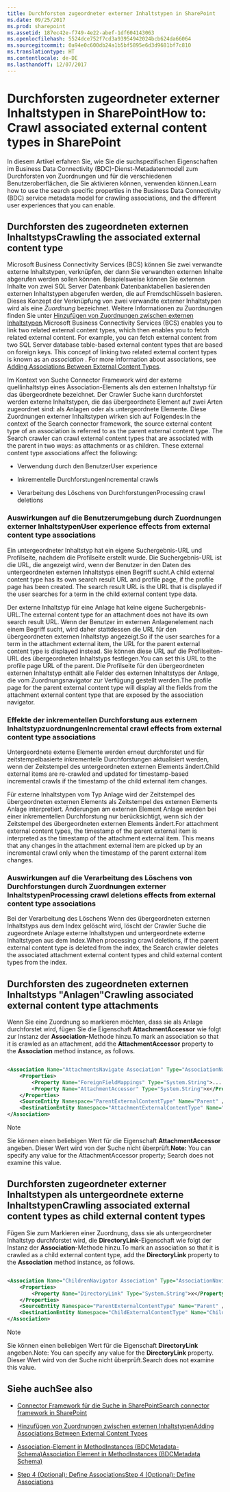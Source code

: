 ```yaml
---
title: Durchforsten zugeordneter externer Inhaltstypen in SharePoint
ms.date: 09/25/2017
ms.prod: sharepoint
ms.assetid: 187ec42e-f749-4e22-abef-1df604143063
ms.openlocfilehash: 5524dce752f7cd3a93954942024bcb624da66064
ms.sourcegitcommit: 0a94e0c600db24a1b5bf5895e6d3d9681bf7c810
ms.translationtype: HT
ms.contentlocale: de-DE
ms.lasthandoff: 12/07/2017
---
```

# <a name="crawl-associated-external-content-types-in-sharepoint"></a><span data-ttu-id="b94a6-102">Durchforsten zugeordneter externer Inhaltstypen in SharePoint</span><span class="sxs-lookup"><span data-stu-id="b94a6-102">How to: Crawl associated external content types in SharePoint</span></span>

<span data-ttu-id="b94a6-103">In diesem Artikel erfahren Sie, wie Sie die suchspezifischen Eigenschaften im Business Data Connectivity (BDC)-Dienst-Metadatenmodell zum Durchforsten von Zuordnungen und für die verschiedenen Benutzeroberflächen, die Sie aktivieren können, verwenden können.</span><span class="sxs-lookup"><span data-stu-id="b94a6-103">Learn how to use the search specific properties in the Business Data Connectivity (BDC) service metadata model for crawling associations, and the different user experiences that you can enable.</span></span>

## <a name="crawling-the-associated-external-content-type"></a><span data-ttu-id="b94a6-104">Durchforsten des zugeordneten externen Inhaltstyps</span><span class="sxs-lookup"><span data-stu-id="b94a6-104">Crawling the associated external content type</span></span>
<span data-ttu-id="b94a6-105"><a name="HowToCrawlAssociations_CrawlingAssociatedExternalTypes"> </a></span><span class="sxs-lookup"><span data-stu-id="b94a6-105"><a name="HowToCrawlAssociations_CrawlingAssociatedExternalTypes"> </a></span></span>

<span data-ttu-id="b94a6-p101">Microsoft Business Connectivity Services (BCS) können Sie zwei verwandte externe Inhaltstypen, verknüpfen, der dann Sie verwandten externen Inhalte abgerufen werden sollen können. Beispielsweise können Sie externen Inhalte von zwei SQL Server Datenbank Datenbanktabellen basierenden externen Inhaltstypen abgerufen werden, die auf Fremdschlüsseln basieren. Dieses Konzept der Verknüpfung von zwei verwandte externer Inhaltstypen wird als eine  *Zuordnung*  bezeichnet. Weitere Informationen zu Zuordnungen finden Sie unter [Hinzufügen von Zuordnungen zwischen externen Inhaltstypen](http://msdn.microsoft.com/library/791e95ab-9b3c-413b-be12-bd0e59962c93%28Office.15%29.aspx).</span><span class="sxs-lookup"><span data-stu-id="b94a6-p101">Microsoft Business Connectivity Services (BCS) enables you to link two related external content types, which then enables you to fetch related external content. For example, you can fetch external content from two SQL Server database table-based external content types that are based on foreign keys. This concept of linking two related external content types is known as an  *association*  . For more information about associations, see [Adding Associations Between External Content Types](http://msdn.microsoft.com/library/791e95ab-9b3c-413b-be12-bd0e59962c93%28Office.15%29.aspx).</span></span> 
  
    
    
<span data-ttu-id="b94a6-p102">Im Kontext von Suche Connector Framework wird der externe quellinhaltstyp eines Association-Elements als den externen Inhaltstyp für das übergeordnete bezeichnet. Der Crawler Suche kann durchforstet werden externe Inhaltstypen, die das übergeordnete Element auf zwei Arten zugeordnet sind: als Anlagen oder als untergeordnete Elemente. Diese Zuordnungen externer Inhaltstypen wirken sich auf Folgendes:</span><span class="sxs-lookup"><span data-stu-id="b94a6-p102">In the context of the Search connector framework, the source external content type of an association is referred to as the parent external content type. The Search crawler can crawl external content types that are associated with the parent in two ways: as attachments or as children. These external content type associations affect the following:</span></span>
  
    
    

- <span data-ttu-id="b94a6-113">Verwendung durch den Benutzer</span><span class="sxs-lookup"><span data-stu-id="b94a6-113">User experience</span></span>
    
  
- <span data-ttu-id="b94a6-114">Inkrementelle Durchforstungen</span><span class="sxs-lookup"><span data-stu-id="b94a6-114">Incremental crawls</span></span>
    
  
- <span data-ttu-id="b94a6-115">Verarbeitung des Löschens von Durchforstungen</span><span class="sxs-lookup"><span data-stu-id="b94a6-115">Processing crawl deletions</span></span>
    
  

### <a name="user-experience-effects-from-external-content-type-associations"></a><span data-ttu-id="b94a6-116">Auswirkungen auf die Benutzerumgebung durch Zuordnungen externer Inhaltstypen</span><span class="sxs-lookup"><span data-stu-id="b94a6-116">User experience effects from external content type associations</span></span>

<span data-ttu-id="b94a6-p103">Ein untergeordneter Inhaltstyp hat ein eigene Suchergebnis-URL und Profilseite, nachdem die Profilseite erstellt wurde. Die Suchergebnis-URL ist die URL, die angezeigt wird, wenn der Benutzer in den Daten des untergeordneten externen Inhaltstyps einen Begriff sucht.</span><span class="sxs-lookup"><span data-stu-id="b94a6-p103">A child external content type has its own search result URL and profile page, if the profile page has been created. The search result URL is the URL that is displayed if the user searches for a term in the child external content type data.</span></span> 
  
    
    
<span data-ttu-id="b94a6-119">Der externe Inhaltstyp für eine Anlage hat keine eigene Suchergebnis-URL.</span><span class="sxs-lookup"><span data-stu-id="b94a6-119">The external content type for an attachment does not have its own search result URL.</span></span> <span data-ttu-id="b94a6-120">Wenn der Benutzer im externen Anlagenelement nach einem Begriff sucht, wird daher stattdessen die URL für den übergeordneten externen Inhaltstyp angezeigt.</span><span class="sxs-lookup"><span data-stu-id="b94a6-120">So if the user searches for a term in the attachment external item, the URL for the parent external content type is displayed instead.</span></span> <span data-ttu-id="b94a6-121">Sie können diese URL auf die Profilseiten-URL des übergeordneten Inhaltstyps festlegen.</span><span class="sxs-lookup"><span data-stu-id="b94a6-121">You can set this URL to the profile page URL of the parent.</span></span> <span data-ttu-id="b94a6-122">Die Profilseite für den übergeordneten externen Inhaltstyp enthält alle Felder des externen Inhaltstyps der Anlage, die vom Zuordnungsnavigator zur Verfügung gestellt werden.</span><span class="sxs-lookup"><span data-stu-id="b94a6-122">The profile page for the parent external content type will display all the fields from the attachment external content type that are exposed by the association navigator.</span></span>
  
    
    

### <a name="incremental-crawl-effects-from-external-content-type-associations"></a><span data-ttu-id="b94a6-123">Effekte der inkrementellen Durchforstung aus externem Inhaltstypzuordnungen</span><span class="sxs-lookup"><span data-stu-id="b94a6-123">Incremental crawl effects from external content type associations</span></span>

<span data-ttu-id="b94a6-124">Untergeordnete externe Elemente werden erneut durchforstet und für zeitstempelbasierte inkrementelle Durchforstungen aktualisiert werden, wenn der Zeitstempel des untergeordneten externen Elements ändert.</span><span class="sxs-lookup"><span data-stu-id="b94a6-124">Child external items are re-crawled and updated for timestamp-based incremental crawls if the timestamp of the child external item changes.</span></span> 
  
    
    
<span data-ttu-id="b94a6-p105">Für externe Inhaltstypen vom Typ Anlage wird der Zeitstempel des übergeordneten externen Elements als Zeitstempel des externen Elements Anlage interpretiert. Änderungen am externen Element Anlage werden bei einer inkrementellen Durchforstung nur berücksichtigt, wenn sich der Zeitstempel des übergeordneten externen Elements ändert.</span><span class="sxs-lookup"><span data-stu-id="b94a6-p105">For attachment external content types, the timestamp of the parent external item is interpreted as the timestamp of the attachment external item. This means that any changes in the attachment external item are picked up by an incremental crawl only when the timestamp of the parent external item changes.</span></span>
  
    
    

### <a name="processing-crawl-deletions-effects-from-external-content-type-associations"></a><span data-ttu-id="b94a6-127">Auswirkungen auf die Verarbeitung des Löschens von Durchforstungen durch Zuordnungen externer Inhaltstypen</span><span class="sxs-lookup"><span data-stu-id="b94a6-127">Processing crawl deletions effects from external content type associations</span></span>

<span data-ttu-id="b94a6-128">Bei der Verarbeitung des Löschens Wenn des übergeordneten externen Inhaltstyps aus dem Index gelöscht wird, löscht der Crawler Suche die zugeordnete Anlage externe Inhaltstypen und untergeordnete externe Inhaltstypen aus dem Index.</span><span class="sxs-lookup"><span data-stu-id="b94a6-128">When processing crawl deletions, if the parent external content type is deleted from the index, the Search crawler deletes the associated attachment external content types and child external content types from the index.</span></span>
  
    
    

## <a name="crawling-associated-external-content-type-attachments"></a><span data-ttu-id="b94a6-129">Durchforsten des zugeordneten externen Inhaltstyps "Anlagen"</span><span class="sxs-lookup"><span data-stu-id="b94a6-129">Crawling associated external content type attachments</span></span>
<span data-ttu-id="b94a6-130"><a name="HowToCrawlAssociations_CrawlingAttachments"> </a></span><span class="sxs-lookup"><span data-stu-id="b94a6-130"><a name="HowToCrawlAssociations_CrawlingAttachments"> </a></span></span>

<span data-ttu-id="b94a6-131">Wenn Sie eine Zuordnung so markieren möchten, dass sie als Anlage durchforstet wird, fügen Sie die Eigenschaft **AttachmentAccessor** wie folgt zur Instanz der **Association**-Methode hinzu.</span><span class="sxs-lookup"><span data-stu-id="b94a6-131">To mark an association so that it is crawled as an attachment, add the **AttachmentAccessor** property to the **Association** method instance, as follows.</span></span>
  
    
    

```XML

<Association Name="AttachmentsNavigate Association" Type="AssociationNavigator" ...>
    <Properties>
        <Property Name="ForeignFieldMappings" Type="System.String">....... </Property>
        <Property Name="AttachmentAccessor" Type="System.String">x</Property>
    </Properties>
    <SourceEntity Namespace="ParentExternalContentType" Name="Parent" />
    <DestinationEntity Namespace="AttachmentExternalContentType" Name="Attachment External Content Type" />
</Association>
```


> [!NOTE]
> <span data-ttu-id="b94a6-132">Sie können einen beliebigen Wert für die Eigenschaft **AttachmentAccessor** angeben. Dieser Wert wird von der Suche nicht überprüft.</span><span class="sxs-lookup"><span data-stu-id="b94a6-132">**Note:** You can specify any value for the AttachmentAccessor property; Search does not examine this value.</span></span>
  
    
    


## <a name="crawling-associated-external-content-types-as-child-external-content-types"></a><span data-ttu-id="b94a6-133">Durchforsten zugeordneter externer Inhaltstypen als untergeordnete externe Inhaltstypen</span><span class="sxs-lookup"><span data-stu-id="b94a6-133">Crawling associated external content types as child external content types</span></span>
<span data-ttu-id="b94a6-134"><a name="HowToCrawlAssociations_CrawlingChildExternalTypes"> </a></span><span class="sxs-lookup"><span data-stu-id="b94a6-134"><a name="HowToCrawlAssociations_CrawlingChildExternalTypes"> </a></span></span>

<span data-ttu-id="b94a6-135">Fügen Sie zum Markieren einer Zuordnung, dass sie als untergeordneter Inhaltstyp durchforstet wird, die **DirectoryLink**-Eigenschaft wie folgt der Instanz der **Association**-Methode hinzu.</span><span class="sxs-lookup"><span data-stu-id="b94a6-135">To mark an association so that it is crawled as a child external content type, add the **DirectoryLink** property to the **Association** method instance, as follows.</span></span>
  
    
    

```XML

<Association Name="ChildrenNavigator Association" Type="AssociationNavigator" ...>
    <Properties>
        <Property Name="DirectoryLink" Type="System.String">x</Property>
    </Properties>
    <SourceEntity Namespace="ParentExternalContentType" Name="Parent" />
    <DestinationEntity Namespace="ChildExternalContentType" Name="Child External Content Type" />
</Association>
```

> [!NOTE]
> <span data-ttu-id="b94a6-136">Sie können einen beliebigen Wert für die Eigenschaft **DirectoryLink** angeben.</span><span class="sxs-lookup"><span data-stu-id="b94a6-136">Note: You can specify any value for the **DirectoryLink** property.</span></span> <span data-ttu-id="b94a6-137">Dieser Wert wird von der Suche nicht überprüft.</span><span class="sxs-lookup"><span data-stu-id="b94a6-137">Search does not examine this value.</span></span>
  
    
    


## <a name="see-also"></a><span data-ttu-id="b94a6-138">Siehe auch</span><span class="sxs-lookup"><span data-stu-id="b94a6-138">See also</span></span>
<span data-ttu-id="b94a6-139"><a name="SP15crawlects_addlresources"> </a></span><span class="sxs-lookup"><span data-stu-id="b94a6-139"><a name="SP15crawlects_addlresources"> </a></span></span>


-  [<span data-ttu-id="b94a6-140">Connector Framework für die Suche in SharePoint</span><span class="sxs-lookup"><span data-stu-id="b94a6-140">Search connector framework in SharePoint</span></span>](search-connector-framework-in-sharepoint.md)
    
  
-  <span data-ttu-id="b94a6-141">[Hinzufügen von Zuordnungen zwischen externen Inhaltstypen](http://msdn.microsoft.com/library/791e95ab-9b3c-413b-be12-bd0e59962c93%28Office.15%29.aspx)</span><span class="sxs-lookup"><span data-stu-id="b94a6-141">[Adding Associations Between External Content Types](http://msdn.microsoft.com/library/791e95ab-9b3c-413b-be12-bd0e59962c93%28Office.15%29.aspx)</span></span>
    
  
-  <span data-ttu-id="b94a6-142">[Association-Element in MethodInstances (BDCMetadata-Schema)](http://msdn.microsoft.com/library/9659a1f5-1b12-03ef-f9e3-5c9904cc5dd0%28Office.15%29.aspx)</span><span class="sxs-lookup"><span data-stu-id="b94a6-142">[Association Element in MethodInstances (BDCMetadata Schema)](http://msdn.microsoft.com/library/9659a1f5-1b12-03ef-f9e3-5c9904cc5dd0%28Office.15%29.aspx)</span></span>
    
  
-  <span data-ttu-id="b94a6-143">[Step 4 (Optional): Define Associations](http://msdn.microsoft.com/library/6bc55f46-459a-4986-8744-8c6c5f45097b%28Office.15%29.aspx)</span><span class="sxs-lookup"><span data-stu-id="b94a6-143">[Step 4 (Optional): Define Associations](http://msdn.microsoft.com/library/6bc55f46-459a-4986-8744-8c6c5f45097b%28Office.15%29.aspx)</span></span>
    
  

